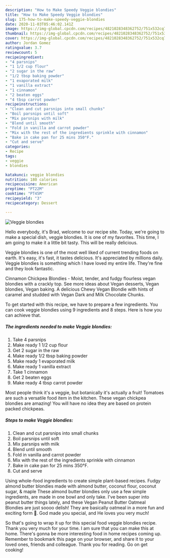 ```yaml
---
description: "How to Make Speedy Veggie blondies"
title: "How to Make Speedy Veggie blondies"
slug: 175-how-to-make-speedy-veggie-blondies
date: 2020-11-03T05:46:02.141Z
image: https://img-global.cpcdn.com/recipes/4821028348362752/751x532cq70/veggie-blondies-recipe-main-photo.jpg
thumbnail: https://img-global.cpcdn.com/recipes/4821028348362752/751x532cq70/veggie-blondies-recipe-main-photo.jpg
cover: https://img-global.cpcdn.com/recipes/4821028348362752/751x532cq70/veggie-blondies-recipe-main-photo.jpg
author: Jordan Gomez
ratingvalue: 3.7
reviewcount: 5
recipeingredient:
- "4 parsnips"
- "1 1/2 cup flour"
- "2 sugar in the raw"
- "1/2 tbsp baking powder"
- "1 evaporated milk"
- "1 vanilla extract"
- "1 cinnamon"
- "2 beaten eggs"
- "4 tbsp carrot powder"
recipeinstructions:
- "Clean and cut parsnips into small chunks"
- "Boil parsnips until soft"
- "Mix parsnips with milk"
- "Blend until smooth"
- "Fold in vanilla and carrot powder"
- "Mix with the rest of the ingredients sprinkle with cinnamon"
- "Bake in cake pan for 25 mins 350°F."
- "Cut and serve"
categories:
- Recipe
tags:
- veggie
- blondies

katakunci: veggie blondies 
nutrition: 180 calories
recipecuisine: American
preptime: "PT22M"
cooktime: "PT45M"
recipeyield: "3"
recipecategory: Dessert

---
```



![Veggie blondies](https://img-global.cpcdn.com/recipes/4821028348362752/751x532cq70/veggie-blondies-recipe-main-photo.jpg)

Hello everybody, it's Brad, welcome to our recipe site. Today, we're going to make a special dish, veggie blondies. It is one of my favorites. This time, I am going to make it a little bit tasty. This will be really delicious.

Veggie blondies is one of the most well liked of current trending foods on earth. It's easy, it's fast, it tastes delicious. It's appreciated by millions daily. Veggie blondies is something which I have loved my entire life. They're fine and they look fantastic.

Cinnamon Chickpea Blondies - Moist, tender, and fudgy flourless vegan blondies with a crackly top. See more ideas about Vegan desserts, Vegan blondies, Vegan baking. A delicious Chewy Vegan Blondie with hints of caramel and studded with Vegan Dark and Milk Chocolate Chunks.


To get started with this recipe, we have to prepare a few ingredients. You can cook veggie blondies using 9 ingredients and 8 steps. Here is how you can achieve that.

<!--inarticleads1-->

##### The ingredients needed to make Veggie blondies:

1. Take 4 parsnips
1. Make ready 1 1/2 cup flour
1. Get 2 sugar in the raw
1. Make ready 1/2 tbsp baking powder
1. Make ready 1 evaporated milk
1. Make ready 1 vanilla extract
1. Take 1 cinnamon
1. Get 2 beaten eggs
1. Make ready 4 tbsp carrot powder


Most people think it&#39;s a veggie, but botanically it&#39;s actually a fruit! Tomatoes are such a versatile food item in the kitchen. These vegan chickpea blondies are amazing! You will have no idea they are based on protein packed chickpeas. 

<!--inarticleads2-->

##### Steps to make Veggie blondies:

1. Clean and cut parsnips into small chunks
1. Boil parsnips until soft
1. Mix parsnips with milk
1. Blend until smooth
1. Fold in vanilla and carrot powder
1. Mix with the rest of the ingredients sprinkle with cinnamon
1. Bake in cake pan for 25 mins 350°F.
1. Cut and serve


Using whole-food ingredients to create simple plant-based recipes. Fudgy almond butter blondies made with almond butter, coconut flour, coconut sugar, &amp; maple These almond butter blondies only use a few simple ingredients, are made in one bowl and only take. I&#39;ve been super into peanut butter things lately, and these Vegan Peanut Butter Oatmeal Blondies are just soooo delish! They are basically oatmeal in a more fun and exciting form 🤩. God made you special, and He loves you very much! 

So that's going to wrap it up for this special food veggie blondies recipe. Thank you very much for your time. I am sure that you can make this at home. There's gonna be more interesting food in home recipes coming up. Remember to bookmark this page on your browser, and share it to your loved ones, friends and colleague. Thank you for reading. Go on get cooking!

